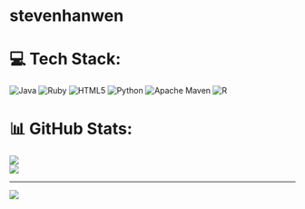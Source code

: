 # stevenhanwen 


# 💻 Tech Stack:
![Java](https://img.shields.io/badge/java-%23ED8B00.svg?style=for-the-badge&logo=openjdk&logoColor=white) ![Ruby](https://img.shields.io/badge/ruby-%23CC342D.svg?style=for-the-badge&logo=ruby&logoColor=white) ![HTML5](https://img.shields.io/badge/html5-%23E34F26.svg?style=for-the-badge&logo=html5&logoColor=white) ![Python](https://img.shields.io/badge/python-3670A0?style=for-the-badge&logo=python&logoColor=ffdd54) ![Apache Maven](https://img.shields.io/badge/Apache%20Maven-C71A36?style=for-the-badge&logo=Apache%20Maven&logoColor=white) ![R](https://img.shields.io/badge/r-%23276DC3.svg?style=for-the-badge&logo=r&logoColor=white)

# 📊 GitHub Stats:
![](https://nirzak-streak-stats.vercel.app/?user=stevenhanwen&theme=dark&hide_border=false)<br/>
![](https://github-readme-stats.vercel.app/api/top-langs/?username=stevenhanwen&theme=dark&hide_border=false&include_all_commits=true&count_private=false&layout=compact)

---
[![](https://visitcount.itsvg.in/api?id=stevenhanwen&icon=0&color=0)](https://visitcount.itsvg.in)

<!-- Proudly created with GPRM ( https://gprm.itsvg.in ) -->


